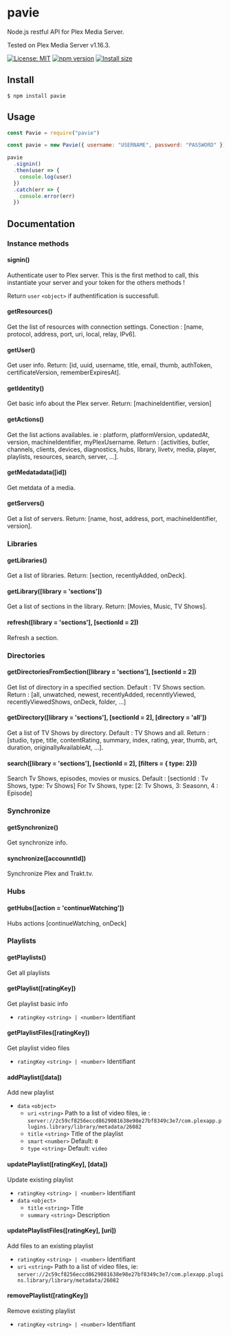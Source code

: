 # pavie

Node.js restful API for Plex Media Server.

Tested on Plex Media Server v1.16.3.

[![License: MIT](https://img.shields.io/badge/license-MIT-blue.svg)](https://github.com/Wifsimster/pavie/blob/master/LICENSE)
[![npm version](https://badge.fury.io/js/pavie.svg)](https://badge.fury.io/js/pavie)
[![Install size](https://packagephobia.now.sh/badge?p=pavie)](https://packagephobia.now.sh/result?p=pavie)

## Install

```
$ npm install pavie
```

## Usage

```js
const Pavie = require("pavie")

const pavie = new Pavie({ username: "USERNAME", password: "PASSWORD" })

pavie
  .signin()
  .then(user => {
    console.log(user)
  })
  .catch(err => {
    console.error(err)
  })
```

## Documentation

### Instance methods

#### signin()

Authenticate user to Plex server. This is the first method to call, this instantiate your server and your token for the others methods !

Return `user` `<object>` if authentification is successfull.

#### getResources()

Get the list of resources with connection settings.
Conection : [name, protocol, address, port, uri, local, relay, IPv6].

#### getUser()

Get user info.
Return: [id, uuid, username, title, email, thumb, authToken, certificateVersion, rememberExpiresAt].

#### getIdentity()

Get basic info about the Plex server.
Return: [machineIdentifier, version]

#### getActions()

Get the list actions availables.
ie : platform, platformVersion, updatedAt, version, machineIdentifier, myPlexUsername.
Return : [activities, butler, channels, clients, devices, diagnostics, hubs, library, livetv, media, player, playlists, resources, search, server, ...].

#### getMedatadata([id])

Get metdata of a media.

#### getServers()

Get a list of servers.
Return: [name, host, address, port, machineIdentifier, version].

### Libraries

#### getLibraries()

Get a list of libraries.
Return: [section, recentlyAdded, onDeck].

#### getLibrary([library = 'sections'])

Get a list of sections in the library.
Return: [Movies, Music, TV Shows].

#### refresh([library = 'sections'], [sectionId = 2])

Refresh a section.

### Directories

#### getDirectoriesFromSection([library = 'sections'], [sectionId = 2])

Get list of directory in a specified section.
Default : TV Shows section.
Return : [all, unwatched, newest, recentlyAdded, recenntlyViewed, recentlyViewedShows, onDeck, folder, ...]

#### getDirectory([library = 'sections'], [sectionId = 2], [directory = 'all'])

Get a list of TV Shows by directory.
Default : TV Shows and all.
Return : [studio, type, title, contentRating, summary, index, rating, year, thumb, art, duration, originallyAvailableAt, ...].

#### search([library = 'sections'], [sectionId = 2], [filters = { type: 2}])

Search Tv Shows, episodes, movies or musics.
Default : [sectionId : Tv Shows, type: Tv Shows]
For Tv Shows, type: [2: Tv Shows, 3: Seasonn, 4 : Episode]

### Synchronize

#### getSynchronize()

Get synchronize info.

#### synchronize([accounntId])

Synchronize Plex and Trakt.tv.

### Hubs

#### getHubs([action = 'continueWatching'])

Hubs actions [continueWatching, onDeck]

### Playlists

#### getPlaylists()

Get all playlists

#### getPlaylist([ratingKey])

Get playlist basic info

- `ratingKey` `<string> | <number>` Identifiant

#### getPlaylistFiles([ratingKey])

Get playlist video files

- `ratingKey` `<string> | <number>` Identifiant

#### addPlaylist([data])

Add new playlist

- `data` `<object>`
  - `uri` `<string>` Path to a list of video files, ie : `server://2c59cf8256eccd8629081638e98e27bf8349c3e7/com.plexapp.plugins.library/library/metadata/26082`
  - `title` `<string>` Title of the playlist
  - `smart` `<number>` Default: `0`
  - `type` `<string>` Default: `video`

#### updatePlaylist([ratingKey], [data])

Update existing playlist

- `ratingKey` `<string> | <number>` Identifiant
- `data` `<object>`
  - `title` `<string>` Title
  - `summary` `<string>` Description

#### updatePlaylistFiles([ratingKey], [uri])

Add files to an existing playlist

- `ratingKey` `<string> | <number>` Identifiant
- `uri` `<string>` Path to a list of video files, ie: `server://2c59cf8256eccd8629081638e98e27bf8349c3e7/com.plexapp.plugins.library/library/metadata/26082`

#### removePlaylist([ratingKey])

Remove existing playlist

- `ratingKey` `<string> | <number>` Identifiant
